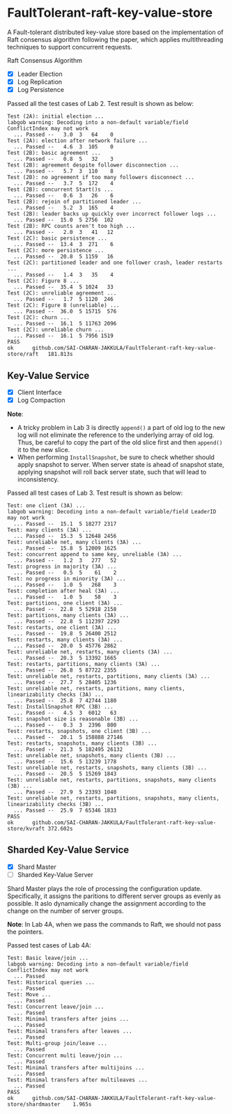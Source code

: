 # FaultTolerant-raft-key-value-store
A Fault-tolerant distributed key-value store based on the implementation of Raft consensus algorithm following the paper, which applies multithreading techniques to support concurrent requests.

Raft Consensus Algorithm

- [x] Leader Election
- [x] Log Replication
- [x] Log Persistence

Passed all the test cases of Lab 2. Test result is shown as below:

```
Test (2A): initial election ...
labgob warning: Decoding into a non-default variable/field ConflictIndex may not work
  ... Passed --   3.0  3   64    0
Test (2A): election after network failure ...
  ... Passed --   4.6  3  105    0
Test (2B): basic agreement ...
  ... Passed --   0.8  5   32    3
Test (2B): agreement despite follower disconnection ...
  ... Passed --   5.7  3  110    8
Test (2B): no agreement if too many followers disconnect ...
  ... Passed --   3.7  5  172    4
Test (2B): concurrent Start()s ...
  ... Passed --   0.6  3   26    6
Test (2B): rejoin of partitioned leader ...
  ... Passed --   5.2  3  165    4
Test (2B): leader backs up quickly over incorrect follower logs ...
  ... Passed --  15.0  5 2756  102
Test (2B): RPC counts aren't too high ...
  ... Passed --   2.0  3   41   12
Test (2C): basic persistence ...
  ... Passed --  13.4  3  271    6
Test (2C): more persistence ...
  ... Passed --  20.8  5 1159   16
Test (2C): partitioned leader and one follower crash, leader restarts ...
  ... Passed --   1.4  3   35    4
Test (2C): Figure 8 ...
  ... Passed --  35.4  5 1024   33
Test (2C): unreliable agreement ...
  ... Passed --   1.7  5 1120  246
Test (2C): Figure 8 (unreliable) ...
  ... Passed --  36.0  5 15715  576
Test (2C): churn ...
  ... Passed --  16.1  5 11763 2096
Test (2C): unreliable churn ...
  ... Passed --  16.1  5 7956 1519
PASS
ok  	github.com/SAI-CHARAN-JAKKULA/FaultTolerant-raft-key-value-store/raft	181.813s
```

## Key-Value Service

- [x] Client Interface
- [x] Log Compaction

**Note**:

- A tricky problem in Lab 3 is directly `append()` a part of old log to the new log will not eliminate the reference to the underlying array of old log. Thus, be careful to copy the part of the old slice first and then `append()` it to the new slice.
- When performing `InstallSnapshot`, be sure to check whether should apply snapshot to server. When server state is ahead of snapshot state, applying snapshot will roll back server state, such that will lead to inconsistency.

Passed all test cases of Lab 3. Test result is shown as below:

```
Test: one client (3A) ...
labgob warning: Decoding into a non-default variable/field LeaderID may not work
  ... Passed --  15.1  5 18277 2317
Test: many clients (3A) ...
  ... Passed --  15.3  5 12648 2456
Test: unreliable net, many clients (3A) ...
  ... Passed --  15.8  5 12009 1625
Test: concurrent append to same key, unreliable (3A) ...
  ... Passed --   1.2  3   277   52
Test: progress in majority (3A) ...
  ... Passed --   0.5  5    61    2
Test: no progress in minority (3A) ...
  ... Passed --   1.0  5   268    3
Test: completion after heal (3A) ...
  ... Passed --   1.0  5    58    3
Test: partitions, one client (3A) ...
  ... Passed --  22.8  5 52918 2158
Test: partitions, many clients (3A) ...
  ... Passed --  22.8  5 112397 2293
Test: restarts, one client (3A) ...
  ... Passed --  19.8  5 26400 2512
Test: restarts, many clients (3A) ...
  ... Passed --  20.0  5 45776 2862
Test: unreliable net, restarts, many clients (3A) ...
  ... Passed --  20.3  5 13392 1665
Test: restarts, partitions, many clients (3A) ...
  ... Passed --  26.8  5 87722 2355
Test: unreliable net, restarts, partitions, many clients (3A) ...
  ... Passed --  27.7  5 28405 1236
Test: unreliable net, restarts, partitions, many clients, linearizability checks (3A) ...
  ... Passed --  25.8  7 42744 1180
Test: InstallSnapshot RPC (3B) ...
  ... Passed --   4.5  3  6012   63
Test: snapshot size is reasonable (3B) ...
  ... Passed --   0.3  3  2396  800
Test: restarts, snapshots, one client (3B) ...
  ... Passed --  20.1  5 158888 27146
Test: restarts, snapshots, many clients (3B) ...
  ... Passed --  21.3  5 182495 26132
Test: unreliable net, snapshots, many clients (3B) ...
  ... Passed --  15.6  5 13239 1778
Test: unreliable net, restarts, snapshots, many clients (3B) ...
  ... Passed --  20.5  5 15269 1843
Test: unreliable net, restarts, partitions, snapshots, many clients (3B) ...
  ... Passed --  27.9  5 23393 1040
Test: unreliable net, restarts, partitions, snapshots, many clients, linearizability checks (3B) ...
  ... Passed --  25.9  7 65346 1833
PASS
ok  	github.com/SAI-CHARAN-JAKKULA/FaultTolerant-raft-key-value-store/kvraft	372.602s
```

## Sharded Key-Value Service

- [x] Shard Master
- [ ] Sharded Key-Value Server

Shard Master plays the role of processing the configuration update. Specifically, it assigns the paritions to different server groups as evenly as possible. It aslo dynamically change the assignment according to the change on the number of server groups.

**Note**: In Lab 4A, when we pass the commands to Raft, we should not pass the pointers.

Passed test cases of Lab 4A:

```
Test: Basic leave/join ...
labgob warning: Decoding into a non-default variable/field ConflictIndex may not work
  ... Passed
Test: Historical queries ...
  ... Passed
Test: Move ...
  ... Passed
Test: Concurrent leave/join ...
  ... Passed
Test: Minimal transfers after joins ...
  ... Passed
Test: Minimal transfers after leaves ...
  ... Passed
Test: Multi-group join/leave ...
  ... Passed
Test: Concurrent multi leave/join ...
  ... Passed
Test: Minimal transfers after multijoins ...
  ... Passed
Test: Minimal transfers after multileaves ...
  ... Passed
PASS
ok  	github.com/SAI-CHARAN-JAKKULA/FaultTolerant-raft-key-value-store/shardmaster	1.965s
```
